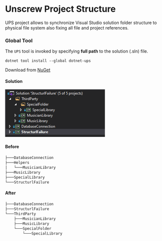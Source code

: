 # Unscrew Project Structure

UPS project allows to synchronize Visual Studio solution folder structure to physical file system also fixing all file and project references.

### Global Tool

The `UPS` tool is invoked by specifying **full path** to the solution (.sln) file.

```
dotnet tool install --global dotnet-ups
```

Download from [NuGet](https://www.nuget.org/packages/dotnet-ups)

#### Solution
![Solution view](https://github.com/floatas/UPS/blob/master/Content/SlnView.PNG?raw=true "Solution view")

#### Before
```
├───DatabaseConnection
├───Helpers
│   └───MusicianLibrary
├───MusicLibrary
├───SpecialLibrary
└───StructurlFailure
```

#### After
```
├───DatabaseConnection
├───StructurlFailure
└───ThirdParty
    ├───MusicianLibrary
    ├───MusicLibrary
    └───SpecialFolder
        └───SpecialLibrary
```

